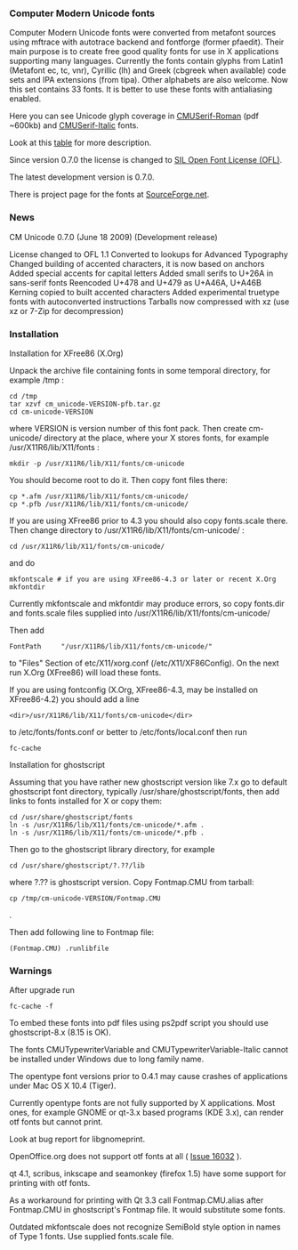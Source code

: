 ### Computer Modern Unicode fonts


Computer Modern Unicode fonts were converted from metafont sources using mftrace with autotrace backend and fontforge (former pfaedit). Their main purpose is to create free good quality fonts for use in X applications supporting many languages. Currently the fonts contain glyphs from Latin1 (Metafont ec, tc, vnr), Cyrillic (lh) and Greek (cbgreek when available) code sets and IPA extensions (from tipa). Other alphabets are also welcome. Now this set contains 33 fonts. It is better to use these fonts with antialiasing enabled.

Here you can see Unicode glyph coverage in [CMUSerif-Roman](https://cm-unicode.sourceforge.io/cmunrm.pdf) (pdf ~600kb) and [CMUSerif-Italic](https://cm-unicode.sourceforge.io/cmunti.pdf) fonts.

Look at this [table](https://cm-unicode.sourceforge.io/font_table.html) for more description.

Since version 0.7.0 the license is changed to [SIL Open Font License (OFL)](scripts.sil.org/OFL).

The latest development version is 0.7.0.

There is project page for the fonts at [SourceForge.net](https://sourceforge.net/projects/cm-unicode/).

### News


CM Unicode 0.7.0 (June 18 2009) (Development release)

License changed to OFL 1.1
Converted to lookups for Advanced Typography
Changed building of accented characters, it is now based on anchors
Added special accents for capital letters
Added small serifs to U+26A in sans-serif fonts
Reencoded U+478 and U+479 as U+A46A, U+A46B
Kerning copied to built accented characters
Added experimental truetype fonts with autoconverted instructions
Tarballs now compressed with xz (use xz or 7-Zip for decompression)

### Installation



Installation for XFree86 (X.Org)

Unpack the archive file containing fonts in some temporal directory, for example /tmp :




```
cd /tmp
tar xzvf cm_unicode-VERSION-pfb.tar.gz
cd cm-unicode-VERSION

```

where VERSION is version number of this font pack. Then create cm-unicode/ directory at the place, where your X stores fonts, for example /usr/X11R6/lib/X11/fonts :

`mkdir -p /usr/X11R6/lib/X11/fonts/cm-unicode`

You should become root to do it. Then copy font files there:


```
cp *.afm /usr/X11R6/lib/X11/fonts/cm-unicode/
cp *.pfb /usr/X11R6/lib/X11/fonts/cm-unicode/
```


If you are using XFree86 prior to 4.3 you should also copy fonts.scale there. Then change directory to /usr/X11R6/lib/X11/fonts/cm-unicode/ :

```
cd /usr/X11R6/lib/X11/fonts/cm-unicode/
```


and do


```
mkfontscale # if you are using XFree86-4.3 or later or recent X.Org
mkfontdir
```


Currently mkfontscale and mkfontdir may produce errors, so copy fonts.dir and fonts.scale files supplied into /usr/X11R6/lib/X11/fonts/cm-unicode/

Then add

`FontPath     "/usr/X11R6/lib/X11/fonts/cm-unicode/" `

to "Files" Section of etc/X11/xorg.conf (/etc/X11/XF86Config). On the next run X.Org (XFree86) will load these fonts.

If you are using fontconfig (X.Org, XFree86-4.3, may be installed on XFree86-4.2) you should add a line

`<dir>/usr/X11R6/lib/X11/fonts/cm-unicode</dir>`

to /etc/fonts/fonts.conf or better to /etc/fonts/local.conf then run

`fc-cache`

Installation for ghostscript

Assuming that you have rather new ghostscript version like 7.x go to default ghostscript font directory, typically /usr/share/ghostscript/fonts, then add links to fonts installed for X or copy them:


```
cd /usr/share/ghostscript/fonts
ln -s /usr/X11R6/lib/X11/fonts/cm-unicode/*.afm .
ln -s /usr/X11R6/lib/X11/fonts/cm-unicode/*.pfb .
```


Then go to the ghostscript library directory, for example

`cd /usr/share/ghostscript/?.??/lib`

where ?.?? is ghostscript version. Copy Fontmap.CMU from tarball:

```
cp /tmp/cm-unicode-VERSION/Fontmap.CMU
```
 .

Then add following line to Fontmap file:

`(Fontmap.CMU) .runlibfile`

### Warnings


After upgrade run

`fc-cache -f`

To embed these fonts into pdf files using ps2pdf script you should use ghostscript-8.x (8.15 is OK).

The fonts CMUTypewriterVariable and CMUTypewriterVariable-Italic cannot be installed under Windows due to long family name.

The opentype font versions prior to 0.4.1 may cause crashes of applications under Mac OS X 10.4 (Tiger).

Currently opentype fonts are not fully supported by X applications. Most ones, for example GNOME or qt-3.x based programs (KDE 3.x), can render otf fonts but cannot print.

Look at bug report for libgnomeprint.

OpenOffice.org does not support otf fonts at all ( [Issue 16032](http://www.openoffice.org/issues/show_bug.cgi?id=16032) ).

qt 4.1, scribus, inkscape and seamonkey (firefox 1.5) have some support for printing with otf fonts.

As a workaround for printing with Qt 3.3 call Fontmap.CMU.alias after Fontmap.CMU in ghostscript's Fontmap file. It would substitute some fonts.

Outdated mkfontscale does not recognize SemiBold style option in names of Type 1 fonts. Use supplied fonts.scale file.


